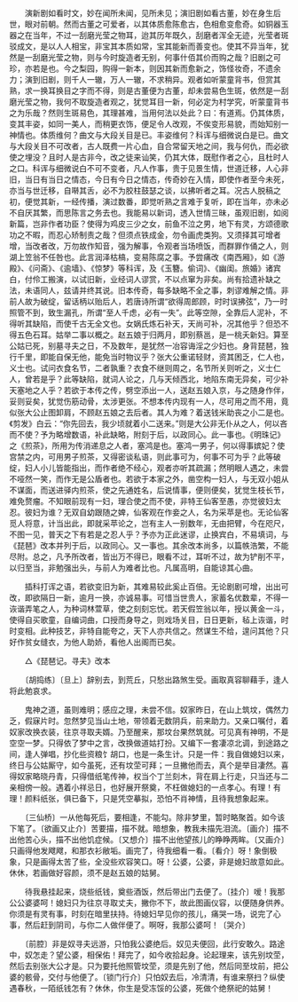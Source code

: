 <!-- { "loadSidebar": true } -->
　　演新剧如看时文，妙在闻所未闻，见所未见；演旧剧如看古董，妙在身生后世，眼对前朝。然而古董之可爱者，以其体质愈陈愈古，色相愈变愈奇。如铜器玉器之在当年，不过一刮磨光莹之物耳，迨其历年既久，刮磨者浑全无迹，光莹者斑驳成文，是以人人相宝，非宝其本质如常，宝其能新而善变也。使其不异当年，犹然是一刮磨光莹之物，则与今时旋造者无别，何事什佰其价而购之哉？旧剧之可珍，亦若是也。今之梨园，购得一新本，则因其新而愈新之，饰怪妆奇，不遗余力；演到旧剧，则千人一辙，万人一辙，不求稍异。观者如听蒙童背书，但赏其熟，求一换耳换目之字而不得，则是古董便为古董，却未尝易色生斑，依然是一刮磨光莹之物，我何不取旋造者观之，犹觉耳目一新，何必定为村学究，听蒙童背书之为乐哉？然则生斑易色，其理甚难，当用何法以处此？曰：有道焉。仍其体质，变其丰姿，如同一美人，而稍更衣饰，便足令人改观，不俟变形易貌，而始知别一神情也。体质维何？曲文与大段关目是已。丰姿维何？科诨与细微说白是已。曲文与大段关目不可改者，古人既费一片心血，自合常留天地之间，我与何仇，而必欲使之埋没？且时人是古非今，改之徒来讪笑，仍其大体，既慰作者之心，且杜时人之口。科诨与细微说白不可不变者，凡人作事，贵于见景生情，世道迁移，人心非旧，当日有当日之情态，今日有今日之情态，传奇妙在入情，即使作者至今未死，亦当与世迁移，自啭其舌，必不为胶柱鼓瑟之谈，以拂听者之耳。况古人脱稿之初，便觉其新，一经传播，演过数番，即觉听熟之言难于复听，即在当年，亦未必不自厌其繁，而思陈言之务去也。我能易以新词，透入世情三昧，虽观旧剧，如阅新篇，岂非作者功臣？使得为鸡皮三少之女，前鱼不泣之男，地下有灵，方颂德歌功之不暇，而忍心矫制责之哉？但须点铁成金，勿令画虎类狗。又须择其可增者增，当改者改，万勿故作知音，强为解事，令观者当场喷饭，而群罪作俑之人，则湖上笠翁不任咎也。此言润泽枯槁，变易陈腐之事。予尝痛改《南西厢》，如《游殿》、《问斋》、《逾墙》、《惊梦》等科诨，及《玉簪。偷词》、《幽闺。旅婚》诸宾白，付伶工搬演，以试旧新，业经词人谬赏，不以点窜为非矣。尚有拾遗补缺之法，未语同人，兹请并终其说。旧本传奇，每多缺略不全之事，刺谬难解之情。非前人故为破绽，留话柄以贻后人，若唐诗所谓“欲得周郎顾，时时误拂弦”，乃一时照管不到，致生漏孔，所谓“至人千虑，必有一失”。此等空隙，全靠后人泥补，不得听其缺陷，而使千古无全文也。女娲氏炼石补天，天尚可补，况其他乎？但恐不得五色石耳。姑举二事以概之。赵五娘于归两月，即别蔡邕，是一桃夭新妇。算至公姑已死，别墓寻夫之日，不及数年，是犹然一冶容诲淫之少妇也。身背琵琶，独行千里，即能自保无他，能免当时物议乎？张大公重诺轻财，资其困乏，仁人也，义士也。试问衣食名节，二者孰重？衣食不继则周之，名节所关则听之，义士仁人，曾若是乎？此等缺陷，就词人论之，几与天倾西北，地陷东南无异矣，可少补天塞地之人乎？若欲于本传之传，劈空添出一人，送赵五娘入京，与之随身作伴，妥则妥矣，犹觉伤筋动骨，太涉更张。不想本传内现有一人，尽可用之而不用，竟似张大公止图卸肩，不顾赵五娘之去后者。其人为难？着送钱米助丧之小二是也。《剪发》白云：“你先回去，我少顷就着小二送来。”则是大公非无仆从之人，何以吝而不使？予为略增数语，补此缺略，附刻于后，以政同心。此一事也。《明珠记》之《煎茶》，所用为传消递息之人者，塞鸿是也。塞鸿一男子，何以得事嫔妃？使宫禁之内，可用男子煎茶，又得密谈私语，则此事可为，何事不可为乎？此等破绽，妇人小儿皆能指出，而作者绝不经心，观者亦听其疏漏；然明眼人遇之，未尝不哑然一笑，而作无是公盾者也。若欲于本家之外，凿空构一妇人，与无双小姐从不谋面，而送进驿内煎茶，使之先通姓名，后说情事，便则便矣，犹觉生枝长节，难免赘瘤。不知眼前现有一妇，理合使之而不使，非特王仙客至愚，亦觉彼妇太忍。彼妇为谁？无双自幼跟随之婢，仙客观在作妾之人，名为采苹是也。无论仙客觅人将意，计当出此，即就采苹论之，岂有主人一别数年，无由把臂，今在咫尺，不图一见，普天之下有若是之忍人乎？予亦为正此迷谬，止换宾白，不易填词，与《琵琶》改本并列于后，以政同心。又一事也。其余改本尚多，以篇帙浩繁，不能尽附。总之，凡予所改者，皆出万不得已，眼看不过，耳听不过，故为铲削不平，以归至当，非勉强出头，与前人为难者比也。凡属高明，自能谅其心曲。

　　插科打诨之语，若欲变旧为新，其难易较此奚止百倍。无论剧剧可增，出出可改，即欲隔日一新，逾月一换，亦诚易事。可惜当世贵人，家蓄名优数辈，不得一诙谐弄笔之人，为种词林萱草，使之刻刻忘忧。若天假笠翁以年，授以黄金一斗，使得自买歌童，自编词曲，口授而身导之，则戏场关目，日日更新，毡上诙谐，时时变相。此种技艺，非特自能夸之，天下人亦共信之。然谋生不给，遑问其他？只好作贫女缝衣，为他人助娇，看他人出阁而已矣。

　　△《琵琶记。寻夫》改本

　　〔胡捣练〕〔旦上〕辞别去，到荒丘，只愁出路煞生受。画取真容聊藉手，逢人将此勉哀求。

　　鬼神之道，虽则难明；感应之理，未尝不信。奴家昨日，在山上筑坟，偶然力乏，假寐片时。忽然梦见当山土地，带领着无数阴兵，前来助力。又亲口嘱付，着奴家改换衣装，往京寻取夫婿。乃至醒来，那坟台果然筑就。可见真有神明，不是空空一梦。只得依了梦中之言，改换做道姑打扮。又编下一套凄凉北调，到途路之间，逢人弹唱，抄化些资粮饣胡口，也是一条生计。只是一件：我自做媳妇以来，终日与公姑厮守，如今虽死，还有坟茔可拜；一旦撇他而去，真个是举目凄然。喜得奴家略晓丹青，只得借纸笔传神，权当个丁兰刻木，背在肩上行走，只当还与二亲相傍一般。遇着小祥忌日，也好展开祭奠，不枉做媳妇的一点孝心。有理！有理！颜料纸张，俱已备下，只是凭空摹拟，恐怕不肖神情，且待我想象起来。

　　〔三仙桥〕一从他每死后，要相逢，不能勾。除非梦里，暂时略聚首。如今该下笔了。〔欲画又止介〕苦要描，描不就。暗想象，教我未描先泪流。〔画介〕描不出他苦心头，描不出他饥症候。〔又想介〕描不出他望孩儿的睁睁两眸。〔又画介〕只画得他发飕飕，和那衣衫敝垢。画完了，待我细看一看。〔看介〕呀！象倒极象，只是画得太苦了些，全没些欢容笑口。呀！公婆，公婆，非是媳妇故意如此。休休，若画做好容颜，须不是赵五娘的姑舅。

　　待我悬挂起来，烧些纸钱，奠些酒饭，然后带出门去便了。〔挂介〕嗳！我那公公婆婆呵！媳妇只为往京寻取丈夫，撇你不下，故此图画仪容，以便随身供养。你须是有灵有事，时刻在暗里扶持。待媳妇早见你的孩儿，痛哭一场，说完了心事，然后赶到阴司，与你二人做伴便了。啊呀，我那公婆呵！〔哭介〕

　　〔前腔〕非是奴寻夫远游，只怕我公婆绝后。奴见夫便回，此行安敢久。路途中，奴怎走？望公婆，相保佑！拜完了，如今收拾起身。论起理来，该先别坟茔，然后去别张大公才是。只为要托他照管坟茔，须是先别了他，然后同至坟前，把公婆的骸骨，交付与他便了。〔锁门行介〕只怕奴去后，冷清清，有谁来祭扫？纵使遇春秋，一陌纸钱怎有？休休，你生是受冻馁的公婆，死做个绝祭祀的姑舅！

